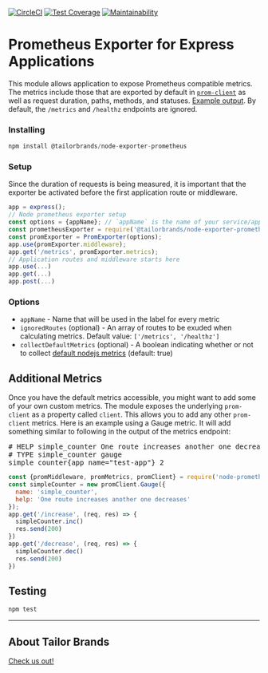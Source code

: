 [![CircleCI](https://circleci.com/gh/TailorBrands/node-exporter-prometheus/tree/master.svg?style=svg&circle-token=e881d8475dd8dfab8c6bc695ef84a2677e04443b)](https://circleci.com/gh/TailorBrands/node-exporter-prometheus/tree/master)
[![Test Coverage](https://api.codeclimate.com/v1/badges/eb78a8090d08e3c3bd63/test_coverage)](https://codeclimate.com/repos/5bfc1fbbe40b610285001d18/test_coverage)
[![Maintainability](https://api.codeclimate.com/v1/badges/eb78a8090d08e3c3bd63/maintainability)](https://codeclimate.com/repos/5bfc1fbbe40b610285001d18/maintainability)

# Prometheus Exporter for Express Applications

This module allows application to expose Prometheus compatible metrics. The metrics include those that are exported by default in [`prom-client`](https://github.com/siimon/prom-client)
as well as request duration, paths, methods, and statuses. [Example output](./examples/output.txt). By default, the `/metrics` and `/healthz` endpoints are ignored.

### Installing

```js
npm install @tailorbrands/node-exporter-prometheus
```

### Setup

Since the duration of requests is being measured, it is important that the exporter be activated before the first application route or middleware.

```js
app = express();
// Node prometheus exporter setup
const options = {appName}; // `appName` is the name of your service/application
const prometheusExporter = require('@tailorbrands/node-exporter-prometheus')
const promExporter = PromExporter(options);
app.use(promExporter.middleware);
app.get('/metrics', promExporter.metrics);
// Application routes and middleware starts here
app.use(...)
app.get(...)
app.post(...)
```

### Options

- `appName`                             - Name that will be used in the label for every metric
- `ignoredRoutes` (optional)            - An array of routes to be exuded when calculating metrics. Default value: `['/metrics', '/healthz']`
- `collectDefaultMetrics` (optional)    - A boolean indicating whether or not to collect [default nodejs metrics](https://github.com/siimon/prom-client/#default-metrics) (default: true)

## Additional Metrics

Once you have the default metrics accessible, you might want to add some of your own custom metrics.  The module exposes the underlying `prom-client` as a property called `client`.  This allows you to add any other `prom-client` metrics.
Here is an example using a Gauge metric. It will add something similar to following in the output of the metrics endpoint:
<pre>
# HELP simple_counter One route increases another one decreases
# TYPE simple_counter gauge
simple_counter{app_name="test-app"} 2
</pre>

```js
const {promMiddleware, promMetrics, promClient} = require('node-prometheus-exporter')({ appName });
const simpleCounter = new promClient.Gauge({
  name: 'simple_counter',
  help: 'One route increases another one decreases'
});
app.get('/increase', (req, res) => {
  simpleCounter.inc()
  res.send(200)
})
app.get('/decrease', (req, res) => {
  simpleCounter.dec()
  res.send(200)
})
```

## Testing

```js
npm test
```

---

## About Tailor Brands
[Check us out!](https://www.tailorbrands.com)
